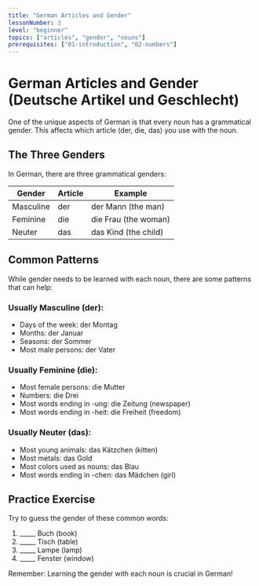 ```yaml
---
title: "German Articles and Gender"
lessonNumber: 3
level: "beginner"
topics: ["articles", "gender", "nouns"]
prerequisites: ["01-introduction", "02-numbers"]
---
```


# German Articles and Gender (Deutsche Artikel und Geschlecht)

One of the unique aspects of German is that every noun has a grammatical gender. This affects which article (der, die, das) you use with the noun.

## The Three Genders

In German, there are three grammatical genders:

| Gender | Article | Example |
|--------|---------|----------|
| Masculine | der | der Mann (the man) |
| Feminine | die | die Frau (the woman) |
| Neuter | das | das Kind (the child) |

## Common Patterns

While gender needs to be learned with each noun, there are some patterns that can help:

### Usually Masculine (der):
- Days of the week: der Montag
- Months: der Januar
- Seasons: der Sommer
- Most male persons: der Vater

### Usually Feminine (die):
- Most female persons: die Mutter
- Numbers: die Drei
- Most words ending in -ung: die Zeitung (newspaper)
- Most words ending in -heit: die Freiheit (freedom)

### Usually Neuter (das):
- Most young animals: das Kätzchen (kitten)
- Most metals: das Gold
- Most colors used as nouns: das Blau
- Most words ending in -chen: das Mädchen (girl)

## Practice Exercise

Try to guess the gender of these common words:
1. _____ Buch (book)
2. _____ Tisch (table)
3. _____ Lampe (lamp)
4. _____ Fenster (window)

Remember: Learning the gender with each noun is crucial in German!
